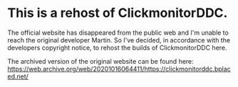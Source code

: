 # This is a rehost of ClickmonitorDDC.

The official website has disappeared from the public web and I'm unable to reach the original developer Martin. So I've decided, in accordance with the developers copyright notice, to rehost the builds of ClickmonitorDDC here.

The archived version of the original website can be found here:
https://web.archive.org/web/20201016064411/https://clickmonitorddc.bplaced.net/
